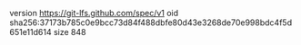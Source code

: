 version https://git-lfs.github.com/spec/v1
oid sha256:37173b785c0e9bcc73d84f488dbfe80d43e3268de70e998bdc4f5d651e11d614
size 848
